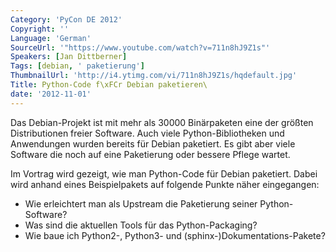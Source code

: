 ```yaml
---
Category: 'PyCon DE 2012'
Copyright: ''
Language: 'German'
SourceUrl: '"https://www.youtube.com/watch?v=711n8hJ9Z1s"'
Speakers: [Jan Dittberner]
Tags: [debian, ' paketierung']
ThumbnailUrl: 'http://i4.ytimg.com/vi/711n8hJ9Z1s/hqdefault.jpg'
Title: Python-Code f\xFCr Debian paketieren\
date: '2012-11-01'
---
```

Das Debian-Projekt ist mit mehr als 30000 Binärpaketen eine der größten
Distributionen freier Software. Auch viele Python-Bibliotheken und Anwendungen
wurden bereits für Debian paketiert. Es gibt aber viele Software die noch auf
eine Paketierung oder bessere Pflege wartet.

Im Vortrag wird gezeigt, wie man Python-Code für Debian paketiert. Dabei wird
anhand eines Beispielpakets auf folgende Punkte näher eingegangen:

* Wie erleichtert man als Upstream die Paketierung seiner Python-Software?  
* Was sind die aktuellen Tools für das Python-Packaging?  
* Wie baue ich Python2-, Python3- und (sphinx-)Dokumentations-Pakete?  

